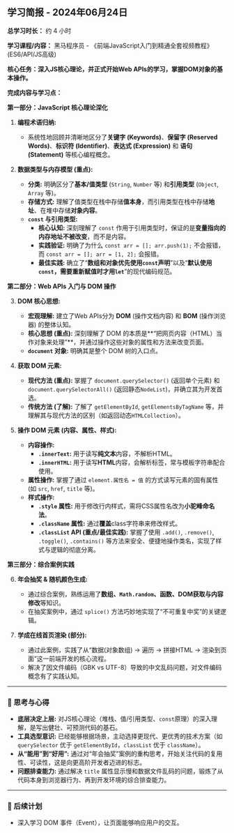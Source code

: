 ## 学习简报 - 2024年06月24日

**总学习时长：** 约 4 小时

**学习课程/内容：** 黑马程序员 - 《前端JavaScript入门到精通全套视频教程》(ES6/API/JS高级)

**核心任务：深入JS核心理论，并正式开始Web APIs的学习，掌握DOM对象的基本操作。**

**完成内容与学习点：**

**第一部分：JavaScript 核心理论深化**

1.  **编程术语归纳:**
    *   系统性地回顾并清晰地区分了**关键字 (Keywords)**、**保留字 (Reserved Words)**、**标识符 (Identifier)**、**表达式 (Expression)** 和 **语句 (Statement)** 等核心编程概念。

2.  **数据类型与内存模型 (重点):**
    *   **分类:** 明确区分了**基本/值类型** (`String`, `Number` 等) 和**引用类型** (`Object`, `Array` 等)。
    *   **存储方式:** 理解了值类型在栈中存储**值本身**，而引用类型在栈中存储**地址**、在堆中存储**对象内容**。
    *   **`const` 与引用类型:**
        *   **核心认知:** 深刻理解了 `const` 作用于引用类型时，保证的是**变量指向的内存地址不被改变**，而不是内容。
        *   **实践验证:** 明确了为什么 `const arr = []; arr.push(1);` 不会报错，而 `const arr = []; arr = [1, 2];` 会报错。
        *   **最佳实践:** 确立了“**数组和对象优先使用`const`声明**”以及“**默认使用`const`，需要重新赋值时才用`let`**”的现代编码规范。

**第二部分：Web APIs 入门与 DOM 操作**

3.  **DOM 核心思想:**
    *   **宏观理解:** 建立了Web APIs分为 **DOM** (操作文档内容) 和 **BOM** (操作浏览器) 的整体认知。
    *   **核心思想 (重点):** 深刻理解了 DOM 的本质是**“把网页内容（HTML）当作对象来处理”**，并通过操作这些对象的属性和方法来改变页面。
    *   **`document` 对象:** 明确其是整个 DOM 树的入口点。

4.  **获取 DOM 元素:**
    *   **现代方法 (重点):** 掌握了 `document.querySelector()` (返回单个元素) 和 `document.querySelectorAll()` (返回静态`NodeList`)，并确立其为开发首选。
    *   **传统方法 (了解):** 了解了 `getElementById`, `getElementsByTagName` 等，并理解其与现代方法的区别（如返回动态`HTMLCollection`）。

5.  **操作 DOM 元素 (内容、属性、样式):**
    *   **内容操作:**
        *   **`.innerText`:** 用于读写**纯文本**内容，不解析HTML。
        *   **`.innerHTML`:** 用于读写**HTML**内容，会解析标签，常与模板字符串配合使用。
    *   **属性操作:** 掌握了通过 `element.属性名 = 值` 的方式读写元素的固有属性 (如 `src`, `href`, `title` 等)。
    *   **样式操作:**
        *   **`.style` 属性:** 用于修改行内样式，需将CSS属性名改为**小驼峰命名法**。
        *   **`.className` 属性:** 通过**覆盖**class字符串来修改样式。
        *   **`.classList` API (重点/最佳实践):** 掌握了使用 `.add()`, `.remove()`, `.toggle()`, `.contains()` 等方法来安全、便捷地操作类名，实现了样式与逻辑的彻底分离。

**第三部分：综合案例实践**

6.  **年会抽奖 & 随机颜色生成:**
    *   通过综合案例，熟练运用了**数组、`Math.random`、函数、DOM获取与内容修改**等知识。
    *   在抽奖案例中，通过 `splice()` 方法巧妙地实现了“不可重复中奖”的关键逻辑。

7.  **学成在线首页渲染 (部分):**
    *   通过此案例，实践了从“数据(对象数组) -> 遍历 -> 拼接HTML -> 渲染到页面”这一前端开发的核心流程。
    *   解决了因文件编码（GBK vs UTF-8）导致的中文乱码问题，对文件编码概念有了实践认知。

---

### 🤔 思考与心得

*   **底层决定上层:** 对JS核心理论（堆栈、值/引用类型、`const`原理）的深入理解，是写出健壮、可预测代码的基石。
*   **工具选型意识:** 已经能够根据场景，主动选择更现代、更优秀的技术方案（如 `querySelector` 优于 `getElementById`，`classList` 优于 `className`）。
*   **从“能用”到“好用”:** 通过对“年会抽奖”案例的重构思考，开始关注代码的复用性、可读性，这是向更高阶开发者迈进的标志。
*   **问题排查能力:** 通过解决 `title` 属性显示慢和数据文件乱码的问题，锻炼了从代码本身到浏览器行为、再到开发环境的综合排查能力。

---

### 🚀 后续计划

*   深入学习 DOM 事件（Event），让页面能够响应用户的交互。
